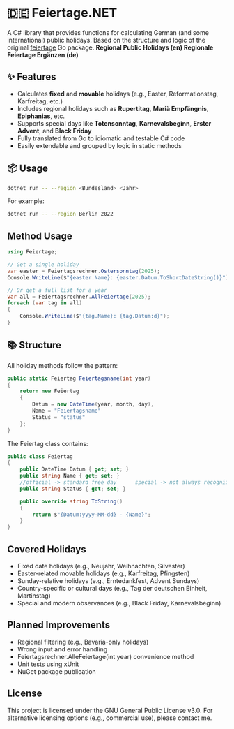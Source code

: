 # 🇩🇪 Feiertage.NET
A C# library that provides functions for calculating German (and some international) public holidays.
Based on the structure and logic of the original [feiertage](https://github.com/wlbr/feiertage) Go package.
**Regional Public Holidays (en) Regionale Feiertage Ergänzen (de)**

## ✨ Features

- Calculates **fixed** and **movable** holidays (e.g., Easter, Reformationstag, Karfreitag, etc.)
- Includes regional holidays such as **Rupertitag**, **Mariä Empfängnis**, **Epiphanias**, etc.
- Supports special days like **Totensonntag**, **Karnevalsbeginn**, **Erster Advent**, and **Black Friday**
- Fully translated from Go to idiomatic and testable C# code
- Easily extendable and grouped by logic in static methods

## 📦 Usage

```bash
dotnet run -- --region <Bundesland> <Jahr>
```

For example:
```bash
dotnet run -- --region Berlin 2022
```

## Method Usage

```csharp
using Feiertage;

// Get a single holiday
var easter = Feiertagsrechner.Ostersonntag(2025);
Console.WriteLine($"{easter.Name}: {easter.Datum.ToShortDateString()}");

// Or get a full list for a year
var all = Feiertagsrechner.AllFeiertage(2025);
foreach (var tag in all)
{
    Console.WriteLine($"{tag.Name}: {tag.Datum:d}");
}
```

## 📚 Structure

All holiday methods follow the pattern:

```csharp
public static Feiertag Feiertagsname(int year)
{
    return new Feiertag
    {
        Datum = new DateTime(year, month, day),
        Name = "Feiertagsname"
        Status = "status"
    };
}
```

The Feiertag class contains:

```csharp
public class Feiertag
{
    public DateTime Datum { get; set; }
    public string Name { get; set; }
    //official -> standard free day      special -> not always recognized      recognized -> noted but not free        regional -> regional off
    public string Status { get; set; }

    public override string ToString()
    {
        return $"{Datum:yyyy-MM-dd} - {Name}";
    }
}
```

## Covered Holidays

- Fixed date holidays (e.g., Neujahr, Weihnachten, Silvester)
- Easter-related movable holidays (e.g., Karfreitag, Pfingsten)
- Sunday-relative holidays (e.g., Erntedankfest, Advent Sundays)
- Country-specific or cultural days (e.g., Tag der deutschen Einheit, Martinstag)
- Special and modern observances (e.g., Black Friday, Karnevalsbeginn)

## Planned Improvements

- Regional filtering (e.g., Bavaria-only holidays)
- Wrong input and error handling
- Feiertagsrechner.AlleFeiertage(int year) convenience method
- Unit tests using xUnit
- NuGet package publication

## License
This project is licensed under the GNU General Public License v3.0.
For alternative licensing options (e.g., commercial use), please contact me.
